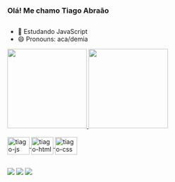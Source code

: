 ### Olá! Me chamo Tiago Abraão

##

- 🔭 Estudando JavaScript
- 😄 Pronouns: aca/demia

<div>
  <a href="https://github.com/tiagoabra5">
  <img height="180em" src="https://github-readme-stats.vercel.app/api?username=tiagoabra5&show_icons=true&theme=tokyonight"/>
  <img height="180em" src="https://github-readme-stats.vercel.app/api/top-langs/?username=tiagoabra5&layout=compact&langs_count=8&theme=tokyonight"/>
</div>

<div style="display inline-block"><br>
  <img align="center" alt="tiago-js" height="40" width="50" src="https://cdn.jsdelivr.net/gh/devicons/devicon/icons/javascript/javascript-original.svg">
  <img align="center" alt="tiago-html" height="40" width="50" src="https://cdn.jsdelivr.net/gh/devicons/devicon/icons/html5/html5-original.svg">
  <img align="center" alt="tiago-css" height="40" width="50" src="https://cdn.jsdelivr.net/gh/devicons/devicon/icons/css3/css3-original.svg">
</div>

##

<div>
  <a href="https://www.linkedin.com/in/tiago-abra%C3%A3o-42b61323b/" target="_blank"><img src="https://img.shields.io/badge/LinkedIn-0077B5?style=for-the-badge&logo=linkedin&logoColor=white" target="_blank"></a>
  <a href="mailto:tiagoaoluz@cetii.pe.senac.br" target="_blank"><img src="https://img.shields.io/badge/Gmail-D14836?style=for-the-badge&logo=gmail&logoColor=white" target="_blank"></a>
  <a href="https://instagram.com/tiagoabra.sf" target="_blank"><img src="https://img.shields.io/badge/Instagram-E4405F?style=for-the-badge&logo=instagram&logoColor=white" target="_blank"></a>
</div>

<!--![Snake animation](https://github.com/tiagoabra5/tiagoabra5/blob/output/github-contribution-grid-snake.svg)--!>

